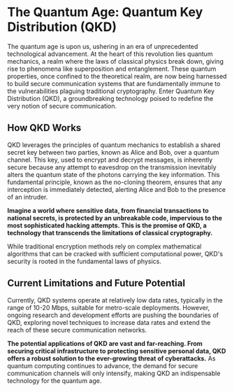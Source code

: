 # The Quantum Age:  Quantum Key Distribution (QKD)

The quantum age is upon us, ushering in an era of unprecedented technological advancement. At the heart of this revolution lies quantum mechanics, a realm where the laws of classical physics break down, giving rise to phenomena like superposition and entanglement. These quantum properties, once confined to the theoretical realm, are now being harnessed to build secure communication systems that are fundamentally immune to the vulnerabilities plaguing traditional cryptography. Enter Quantum Key Distribution (QKD), a groundbreaking technology poised to redefine the very notion of secure communication.  

##  How QKD Works

QKD leverages the principles of quantum mechanics to establish a shared secret key between two parties, known as Alice and Bob, over a quantum channel. This key, used to encrypt and decrypt messages, is inherently secure because any attempt to eavesdrop on the transmission inevitably alters the quantum state of the photons carrying the key information. This fundamental principle, known as the no-cloning theorem, ensures that any interception is immediately detected, alerting Alice and Bob to the presence of an intruder.

**Imagine a world where sensitive data, from financial transactions to national secrets, is protected by an unbreakable code, impervious to the most sophisticated hacking attempts. This is the promise of QKD, a technology that transcends the limitations of classical cryptography.**

While traditional encryption methods rely on complex mathematical algorithms that can be cracked with sufficient computational power, QKD's security is rooted in the fundamental laws of physics.

##  Current Limitations and Future Potential

Currently, QKD systems operate at relatively low data rates, typically in the range of 10-20 Mbps, suitable for metro-scale deployments. However, ongoing research and development efforts are pushing the boundaries of QKD, exploring novel techniques to increase data rates and extend the reach of these secure communication networks.

**The potential applications of QKD are vast and far-reaching. From securing critical infrastructure to protecting sensitive personal data, QKD offers a robust solution to the ever-growing threat of cyberattacks.** As quantum computing continues to advance, the demand for secure communication channels will only intensify, making QKD an indispensable technology for the quantum age.